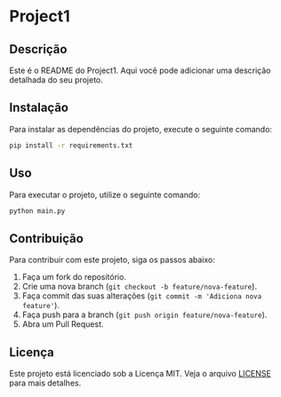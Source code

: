 # Project1

## Descrição
Este é o README do Project1. Aqui você pode adicionar uma descrição detalhada do seu projeto.

## Instalação
Para instalar as dependências do projeto, execute o seguinte comando:
```bash
pip install -r requirements.txt
```

## Uso
Para executar o projeto, utilize o seguinte comando:
```bash
python main.py
```

## Contribuição
Para contribuir com este projeto, siga os passos abaixo:
1. Faça um fork do repositório.
2. Crie uma nova branch (`git checkout -b feature/nova-feature`).
3. Faça commit das suas alterações (`git commit -m 'Adiciona nova feature'`).
4. Faça push para a branch (`git push origin feature/nova-feature`).
5. Abra um Pull Request.

## Licença
Este projeto está licenciado sob a Licença MIT. Veja o arquivo [LICENSE](LICENSE) para mais detalhes.